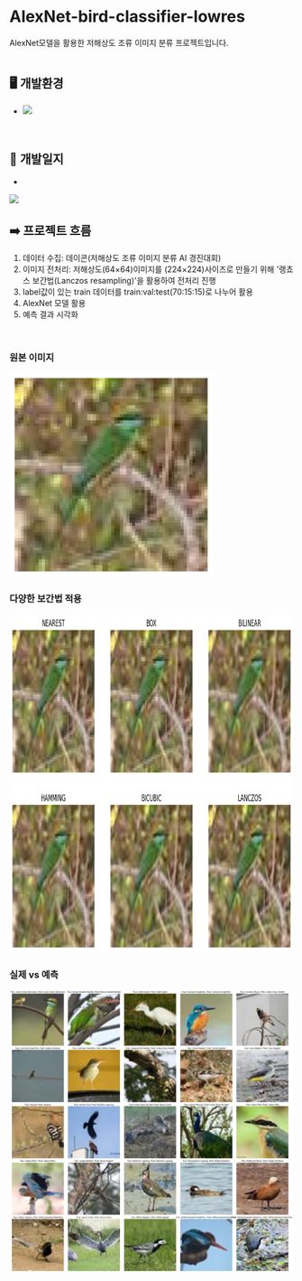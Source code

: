 # AlexNet-bird-classifier-lowres
AlexNet모델을 활용한 저해상도 조류 이미지 분류 프로젝트입니다.
<br><br>

## 🖥️ 개발환경
* <img src="https://img.shields.io/badge/Google Colab-F9AB00?style=for-the-badge&logo=Google Colab&logoColor=white">
<br>

## 📓 개발일지
* <a href="https://blog.naver.com/yhm_it/223662614697" target="_blank">
<img src="https://img.shields.io/badge/Blog-03C75A.svg?&style=flat-square&logo=naver&logoColor=white"/>
</a>

## ➡️ 프로젝트 흐름
1. 데이터 수집: 데이콘(저해상도 조류 이미지 분류 AI 경진대회)
2. 이미지 전처리: 저해상도(64×64)이미지를 (224×224)사이즈로 만들기 위해 '랭쵸스 보간법(Lanczos resampling)'을 활용하여 전처리 진행
3. label값이 있는 train 데이터를 train:val:test(70:15:15)로 나누어 활용
4. AlexNet 모델 활용
5. 예측 결과 시각화
<br>

### 원본 이미지
<img src="images/ori_image.png" width="360" height="360"/>
<br>

### 다양한 보간법 적용
<img src="images/methods_image.png" width="900" height="600"/>
<br>

### 실제 vs 예측
![Image](./images/results_img.png)
